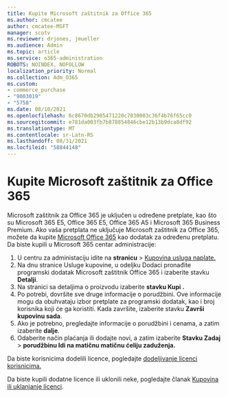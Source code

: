 ```yaml
---
title: Kupite Microsoft zaštitnik za Office 365
ms.author: cmcatee
author: cmcatee-MSFT
manager: scotv
ms.reviewer: drjones, jmueller
ms.audience: Admin
ms.topic: article
ms.service: o365-administration
ROBOTS: NOINDEX, NOFOLLOW
localization_priority: Normal
ms.collection: Adm_O365
ms.custom:
- commerce_purchase
- "9003019"
- "5758"
ms.date: 08/10/2021
ms.openlocfilehash: 6c8670db2905471220c7030003c36f4b76f65cc0
ms.sourcegitcommit: e781da003fb7b878854846cbe12b13b9dca8df92
ms.translationtype: MT
ms.contentlocale: sr-Latn-RS
ms.lasthandoff: 08/31/2021
ms.locfileid: "58844148"
---
```

# <a name="purchase-microsoft-defender-for-office-365"></a>Kupite Microsoft zaštitnik za Office 365

Microsoft zaštitnik za Office 365 je uključen u određene pretplate, kao što su Microsoft 365 E5, Office 365 E5, Office 365 A5 i Microsoft 365 Business Premium. Ako vaša pretplata ne uključuje Microsoft zaštitnik za Office 365, možete da kupite [Microsoft Office 365](https://docs.microsoft.com/microsoft-365/security/office-365-security/office-365-atp) kao dodatak za određenu pretplatu. Da biste kupili u Microsoft 365 centar administracije:

1. U centru za administaciju idite na **stranicu**  >  [Kupovina usluga naplate.](https://go.microsoft.com/fwlink/p/?linkid=868433)
2. Na dnu  stranice Usluge  kupovine, u odeljku Dodaci pronađite programski dodatak Microsoft zaštitnik Office 365 i izaberite stavku **Detalji**.
3. Na stranici sa detaljima o proizvodu izaberite **stavku Kupi .**
4. Po potrebi, dovršite sve druge informacije o porudžbini. Ove informacije mogu da obuhvataju izbor pretplate za programski dodatak, kao i broj korisnika koji će ga koristiti. Kada završite, izaberite stavku **Završi kupovinu sada**.
5. Ako je potrebno, pregledajte informacije o porudžbini i cenama, a zatim izaberite **dalje**.
6. Odaberite način plaćanja ili dodajte novi, a zatim izaberite **Stavku Zadaj**  >  **porudžbinu Idi na matičnu matičnu ćeliju zaduženja.**

Da biste korisnicima dodelili licence, pogledajte [dodeljivanje licenci korisnicima.](https://docs.microsoft.com/microsoft-365/admin/manage/assign-licenses-to-users)

Da biste kupili dodatne licence ili uklonili neke, pogledajte članak [Kupovina ili uklanjanje licenci](https://docs.microsoft.com/microsoft-365/commerce/licenses/buy-licenses#buy-or-remove-licenses-for-your-business-subscription).
